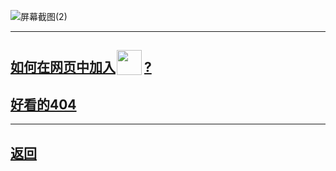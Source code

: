 
![屏幕截图(2)](https://user-images.githubusercontent.com/89624840/131201879-011cbc9b-bba9-4acc-9d3a-2e7141787f9b.png)

<head>
<style type="text/css">
    .a {
        margin-inline: 2px 4px;
        width: 40px;
        height: 40px;
        vertical-align: text-bottom;
    }
</style>
</head>

---

## [如何在网页中加入<img xmlns:html="http://www.w3.org/1999/xhtml" src="https://zlc1003.github.io/apple.svg" data-l10n-name="a" class="a">?](logo.md)

## [好看的404](404.no.md)
---

## [返回](https://zlc1003.github.io/zero/b/b.html)
